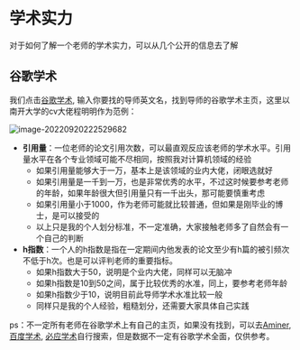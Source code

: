 # 学术实力

对于如何了解一个老师的学术实力，可以从几个公开的信息去了解

## 谷歌学术

我们点击[谷歌学术](https://scholar.google.com.hk/?hl=zh-CN), 输入你要找的导师英文名，找到导师的谷歌学术主页，这里以南开大学的cv大佬程明明作为范例：

![image-20220920222529682](https://jhfaoisehoiew.oss-cn-beijing.aliyuncs.com/img/image-20220920222529682.png)

- **引用量**：一位老师的论文引用次数，可以最直观反应该老师的学术水平。引用量水平在各个专业领域可能不尽相同，按照我对计算机领域的经验
  - 如果引用量能够大于一万，基本上是该领域的业内大佬，闭眼选就好
  - 如果引用量是一千到一万，也是非常优秀的水平，不过这时候要参考老师的年龄，如果年龄很大但引用量只有一千出头，那可能要慎重考虑
  - 如果引用量小于1000，作为老师可能就比较普通，但如果是刚毕业的博士，是可以接受的
  - 以上只是我的个人划分标准，不一定准确，大家接触老师多了自然会有一个自己的判断
- **h指数**：一个人的h指数是指在一定期间内他发表的论文至少有h篇的被引频次不低于h次。也是可以评判老师的重要指标。
  - 如果h指数大于50，说明是个业内大佬，同样可以无脑冲
  - 如果h指数是10到50之间，属于比较优秀的水准，同上，要参考老师年龄
  - 如果h指数少于10，说明目前此导师学术水准比较一般
  - 同样只是我的个人经验，粗糙划分，还需要大家具体自己实践

ps：不一定所有老师在谷歌学术上有自己的主页，如果没有找到，可以去[Aminer](https://www.aminer.cn/), [百度学术](https://xueshu.baidu.com/), [必应学术](https://cn.bing.com/academic?mkt=zh-CN)自行搜索，但是数据不一定有谷歌学术全面，仅供参考。